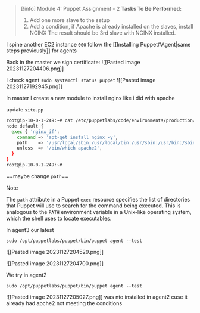  > [!info] Module 4: Puppet Assignment - 2
> **Tasks To Be Performed:**
> 1. Add one more slave to the setup 
> 2. Add a condition, if Apache is already installed on the slaves, install NGINX The result should be 3rd slave with NGINX installed. 


I spine another EC2 instance `000`
follow the [[Installing Puppet#Agent|same steps previously]] for agents

Back in the master we sign certificate:
![[Pasted image 20231127204406.png]]


I check agent `sudo systemctl status puppet`
![[Pasted image 20231127192945.png]]

In master I create a new module to install nginx like i did with apache


update `site.pp`
```bash
root@ip-10-0-1-249:~# cat /etc/puppetlabs/code/environments/production/manifests/site.pp
node default {
  exec { 'nginx_if':
    command => 'apt-get install nginx -y',
    path    => '/usr/local/sbin:/usr/local/bin:/usr/sbin:/usr/bin:/sbin:/bin:/usr/games:/usr/local/games',
    unless  => '/bin/which apache2',
  }
}
root@ip-10-0-1-249:~#
```
==maybe change `path`==
> [!NOTE]
> The `path` attribute in a Puppet `exec` resource specifies the list of directories that Puppet will use to search for the command being executed. This is analogous to the `PATH` environment variable in a Unix-like operating system, which the shell uses to locate executables.


In agent3 our latest
```
sudo /opt/puppetlabs/puppet/bin/puppet agent --test
```
![[Pasted image 20231127204529.png]]


![[Pasted image 20231127204700.png]]

We try in agent2
```
sudo /opt/puppetlabs/puppet/bin/puppet agent --test
```
![[Pasted image 20231127205027.png]]
was nto installed in agent2 cuse it already had apche2 not meeting the conditions